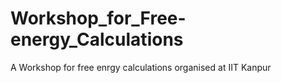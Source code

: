 # Workshop_for_Free-energy_Calculations
A Workshop for free enrgy calculations organised at IIT Kanpur

